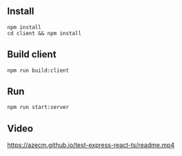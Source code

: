 ## Install
```
npm install
cd client && npm install
```

## Build client
```
npm run build:client
```

## Run
```
npm run start:server
```

## Video

https://azecm.github.io/test-express-react-ts/readme.mp4


